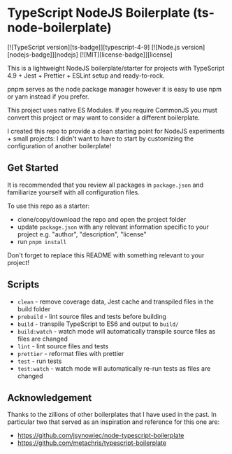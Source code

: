# TypeScript NodeJS Boilerplate (ts-node-boilerplate)

[![TypeScript version][ts-badge]][typescript-4-9]
[![Node.js version][nodejs-badge]][nodejs]
[![MIT][license-badge]][license]

This is a lightweight NodeJS boilerplate/starter for projects with TypeScript 4.9 + Jest + Prettier + ESLint setup and ready-to-rock.

pnpm serves as the node package manager however it is easy to use npm or yarn instead if you prefer.

This project uses native ES Modules. If you require CommonJS you must convert this project or may want to consider a different boilerplate.

I created this repo to provide a clean starting point for NodeJS experiments + small projects: I didn't want to have to start by customizing the configuration of another boilerplate!

## Get Started

It is recommended that you review all packages in `package.json` and familiarize yourself with all configuration files.

To use this repo as a starter:

- clone/copy/download the repo and open the project folder
- update `package.json` with any relevant information specific to your project e.g. "author", "description", "license"
- run `pnpm install`

Don't forget to replace this README with something relevant to your project!

## Scripts

- `clean` - remove coverage data, Jest cache and transpiled files in the build folder
- `prebuild` - lint source files and tests before building
- `build` - transpile TypeScript to ES6 and output to `build/`
- `build:watch` - watch mode will automatically transpile source files as files are changed
- `lint` - lint source files and tests
- `prettier` - reformat files with prettier
- `test` - run tests
- `test:watch` - watch mode will automatically re-run tests as files are changed

## Acknowledgement

Thanks to the zillions of other boilerplates that I have used in the past. In particular two that served as an inspiration and reference for this one are:

- https://github.com/jsynowiec/node-typescript-boilerplate
- https://github.com/metachris/typescript-boilerplate

